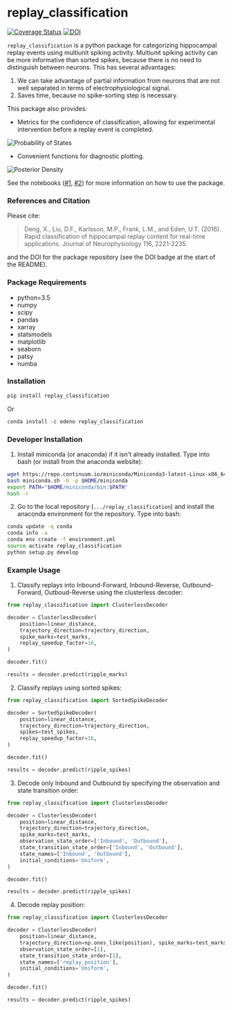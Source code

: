 # replay_classification
[![Coverage Status](https://coveralls.io/repos/github/Eden-Kramer-Lab/replay_classification/badge.svg?branch=master)](https://coveralls.io/github/Eden-Kramer-Lab/replay_classification?branch=master) [![DOI](https://zenodo.org/badge/104356770.svg)](https://zenodo.org/badge/latestdoi/104356770)

`replay_classification` is a python package for categorizing hippocampal replay events using multiunit spiking activity. Multiunit spiking activity can be more informative than sorted spikes, because there is no need to distinguish between neurons. This has several advantages:
1. We can take advantage of partial information from neurons that are not well separated in terms of electrophysiological signal.
2. Saves time, because no spike-sorting step is necessary.

This package also provides:
+  Metrics for the confidence of classification, allowing for experimental intervention before a replay event is completed.

![Probability of States](/state_probability.png)
+  Convenient functions for diagnostic plotting.

![Posterior Density](/replay_example.png)

See the notebooks ([\#1](examples/Simulate_Ripple_Decoding_Data_Sorted_Spikes.ipynb), [\#2](examples/Simulate_Ripple_Decoding_Data_Clusterless.ipynb)) for more information on how to use the package.

### References and Citation ###
Please cite:
> Deng, X., Liu, D.F., Karlsson, M.P., Frank, L.M., and Eden, U.T.
(2016). Rapid classification of hippocampal replay content for
real-time applications. Journal of Neurophysiology 116, 2221-2235.

and the DOI for the package repository (see the DOI badge at the start of the README).

### Package Requirements ###
- python=3.5
- numpy
- scipy
- pandas
- xarray
- statsmodels
- matplotlib
- seaborn
- patsy
- numba

### Installation ###

```python
pip install replay_classification
```
Or
```python
conda install -c edeno replay_classification
```

### Developer Installation ###

1. Install miniconda (or anaconda) if it isn't already installed. Type into bash (or install from the anaconda website):
```bash
wget https://repo.continuum.io/miniconda/Miniconda3-latest-Linux-x86_64.sh -O miniconda.sh;
bash miniconda.sh -b -p $HOME/miniconda
export PATH="$HOME/miniconda/bin:$PATH"
hash -r
```

2. Go to the local repository (`.../replay_classification`) and install the anaconda environment for the repository. Type into bash:
```bash
conda update -q conda
conda info -a
conda env create -f environment.yml
source activate replay_classification
python setup.py develop
```

### Example Usage ###

1. Classify replays into Inbound-Forward, Inbound-Reverse, Outbound-Forward, Outboud-Reverse using the clusterless decoder:
```python
from replay_classification import ClusterlessDecoder

decoder = ClusterlessDecoder(
    position=linear_distance,
    trajectory_direction=trajectory_direction,
    spike_marks=test_marks,
    replay_speedup_factor=16,
)

decoder.fit()

results = decoder.predict(ripple_marks)
```
2. Classify replays using sorted spikes:
```python
from replay_classification import SortedSpikeDecoder

decoder = SortedSpikeDecoder(
    position=linear_distance,
    trajectory_direction=trajectory_direction,
    spikes=test_spikes,
    replay_speedup_factor=16,
)

decoder.fit()

results = decoder.predict(ripple_spikes)
```
3. Decode only Inbound and Outbound by specifying the observation and state transition order:
```python
from replay_classification import ClusterlessDecoder

decoder = ClusterlessDecoder(
    position=linear_distance,
    trajectory_direction=trajectory_direction,
    spike_marks=test_marks,
    observation_state_order=['Inbound', 'Outbound'],
    state_transition_state_order=['Inbound', 'Outbound'],
    state_names=['Inbound', 'Outbound'],
    initial_conditions='Uniform',
)

decoder.fit()

results = decoder.predict(ripple_spikes)
```
4. Decode replay position:
```python
from replay_classification import ClusterlessDecoder

decoder = ClusterlessDecoder(
    position=linear_distance,
    trajectory_direction=np.ones_like(position), spike_marks=test_marks,
    observation_state_order=[1],
    state_transition_state_order=[1],
    state_names=['replay_position'],
    initial_conditions='Uniform',
)

decoder.fit()

results = decoder.predict(ripple_spikes)
```
